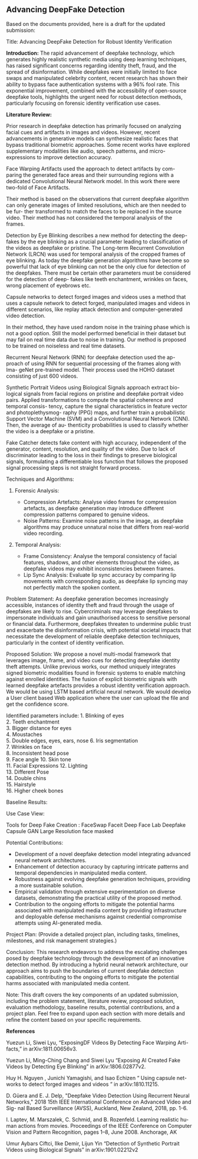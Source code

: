## Advancing DeepFake Detection


Based on the documents provided, here is a draft for the updated submission:

Title: Advancing DeepFake Detection for Robust Identity Verification

**Introduction:**
The rapid advancement of deepfake technology, which generates highly realistic synthetic media using deep learning techniques, has raised significant concerns regarding identity theft, fraud, and the spread of disinformation. While deepfakes were initially limited to face swaps and manipulated celebrity content, recent research has shown their ability to bypass face authentication systems with a 96% fool rate. This exponential improvement, combined with the accessibility of open-source deepfake tools, highlights the urgent need for robust detection methods, particularly focusing on forensic identity verification use cases.

**Literature Review:**

Prior research in deepfake detection has primarily focused on analyzing facial cues and artifacts in images and videos. However, recent advancements in generative models can synthesize realistic faces that bypass traditional biometric approaches. Some recent works have explored supplementary modalities like audio, speech patterns, and micro-expressions to improve detection accuracy. 

Face Warping Artifacts used the approach to detect artifacts by com- paring the generated face areas and their surrounding regions with a dedicated Convolutional Neural Network model. In this work there were two-fold of Face Artifacts.

Their method is based on the observations that current deepfake algorithm can only generate images of limited resolutions, which are then needed to be fur- ther transformed to match the faces to be replaced in the source video. Their method has not considered the temporal analysis of the frames.

Detection by Eye Blinking describes a new method for detecting the deep- fakes by the eye blinking as a crucial parameter leading to classification of the videos as deepfake or pristine. The Long-term Recurrent Convolution Network (LRCN) was used for temporal analysis of the cropped frames of eye blinking. As today the deepfake generation algorithms have become so powerful that lack of eye blinking can not be the only clue for detection of the deepfakes. There must be certain other parameters must be considered for the detection of deep- fakes like teeth enchantment, wrinkles on faces, wrong placement of eyebrows etc.

Capsule networks to detect forged images and videos  uses a method that uses a capsule network to detect forged, manipulated images and videos in different scenarios, like replay attack detection and computer-generated video detection.

In their method, they have used random noise in the training phase which is not a good option. Still the model performed beneficial in their dataset but may fail on real time data due to noise in training. Our method is proposed to be trained on noiseless and real time datasets.

Recurrent Neural Network (RNN) for deepfake detection used the ap- proach of using RNN for sequential processing of the frames along with Ima- geNet pre-trained model. Their process used the HOHO  dataset consisting of just 600 videos.

Synthetic Portrait Videos using Biological Signals approach extract bio- logical signals from facial regions on pristine and deepfake portrait video pairs. Applied transformations to compute the spatial coherence and temporal consis- tency, capture the signal characteristics in feature vector and photoplethysmog- raphy (PPG) maps, and further train a probabilistic Support Vector Machine (SVM) and a Convolutional Neural Network (CNN). Then, the average of au- thenticity probabilities is used to classify whether the video is a deepfake or a pristine.

Fake Catcher detects fake content with high accuracy, independent of the generator, content, resolution, and quality of the video. Due to lack of discriminator leading to the loss in their findings to preserve biological signals, formulating a differentiable loss function that follows the proposed signal processing steps is not straight forward process.

Techniques and Algorithms:
1. Forensic Analysis:
   - Compression Artefacts: Analyse video frames for compression artefacts, as deepfake generation may introduce different compression patterns compared to genuine videos.
   - Noise Patterns: Examine noise patterns in the image, as deepfake algorithms may produce unnatural noise that differs from real-world video recording.

2. Temporal Analysis:
   - Frame Consistency: Analyse the temporal consistency of facial features, shadows, and other elements throughout the video, as deepfake videos may exhibit inconsistencies between frames.
   - Lip Sync Analysis: Evaluate lip sync accuracy by comparing lip movements with corresponding audio, as deepfake lip syncing may not perfectly match the spoken content.

Problem Statement:
As deepfake generation becomes increasingly accessible, instances of identity theft and fraud through the usage of deepfakes are likely to rise. Cybercriminals may leverage deepfakes to impersonate individuals and gain unauthorised access to sensitive personal or financial data. Furthermore, deepfakes threaten to undermine public trust and exacerbate the disinformation crisis, with potential societal impacts that necessitate the development of reliable deepfake detection techniques, particularly in the context of identity verification.


Proposed Solution:
We propose a novel multi-modal framework that leverages image, frame, and video cues for detecting deepfake identity theft attempts. Unlike previous works, our method uniquely integrates signed biometric modalities found in forensic systems to enable matching against enrolled identities. The fusion of explicit biometric signals with learned deepfake artefacts provides a robust identity verification approach. We would be using LSTM based artificial neural network.
We would develop a User client based Web application where the user can upload the file and get the confidence score.

Identified parameters include:
	1. Blinking of eyes  
    2. Teeth enchantment  
    3. Bigger distance for eyes  
    4. Moustaches  
    5. Double edges, eyes, ears, nose
    6. Iris segmentation  
    7. Wrinkles on face  
    8. Inconsistent head pose  
    9. Face angle
    10. Skin tone  
    11. Facial Expressions
    12. Lighting  
    13. Different Pose  
    14. Double chins  
    15. Hairstyle  
    16. Higher cheek bones


Baseline Results:

Use Case View:


<Yha pr Images daal dio jo maine bnai h>



Tools for Deep Fake Creation :
	FaceSwap
	Faceit
	Deep Face Lab
	Deepfake Capsule GAN
	Large Resolution face masked



Potential Contributions:
- Development of a novel deepfake detection model integrating advanced neural network architectures.
- Enhancement of detection accuracy by capturing intricate patterns and temporal dependencies in manipulated media content.
- Robustness against evolving deepfake generation techniques, providing a more sustainable solution.
- Empirical validation through extensive experimentation on diverse datasets, demonstrating the practical utility of the proposed method.
- Contribution to the ongoing efforts to mitigate the potential harms associated with manipulated media content by providing infrastructure and deployable defense mechanisms against credential compromise attempts using AI-generated media.

Project Plan:
(Provide a detailed project plan, including tasks, timelines, milestones, and risk management strategies.)

Conclusion:
This research endeavors to address the escalating challenges posed by deepfake technology through the development of an innovative detection method. By introducing a hybrid neural network architecture, our approach aims to push the boundaries of current deepfake detection capabilities, contributing to the ongoing efforts to mitigate the potential harms associated with manipulated media content.

Note: This draft covers the key components of an updated submission, including the problem statement, literature review, proposed solution, evaluation methodology, baseline results, potential contributions, and a project plan. Feel free to expand upon each section with more details and refine the content based on your specific requirements.


**References**

Yuezun Li, Siwei Lyu, “ExposingDF Videos By Detecting Face Warping Arti- facts,” in arXiv:1811.00656v3.  

Yuezun Li, Ming-Ching Chang and Siwei Lyu “Exposing AI Created Fake Videos by Detecting Eye Blinking” in arXiv:1806.02877v2.  

Huy H. Nguyen , Junichi Yamagishi, and Isao Echizen “ Using capsule net- works to detect forged images and videos ” in arXiv:1810.11215.  

D. Güera and E. J. Delp, "Deepfake Video Detection Using Recurrent Neural Networks," 2018 15th IEEE International Conference on Advanced Video and Sig- nal Based Surveillance (AVSS), Auckland, New Zealand, 2018, pp. 1-6.  

I. Laptev, M. Marszalek, C. Schmid, and B. Rozenfeld. Learning realistic hu- man actions from movies. Proceedings of the IEEE Conference on Computer Vision and Pattern Recognition, pages 1–8, June 2008. Anchorage, AK  

Umur Aybars Ciftci, ̇Ilke Demir, Lijun Yin “Detection of Synthetic Portrait Videos using Biological Signals” in arXiv:1901.02212v2